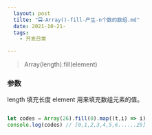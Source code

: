 ```yaml
---
  layout: post
  tilte: "🚍-Array()-fill-产生-n个数的数组.md"
  date: 2021-10-21-
  tags: 
    - 开发日常

---
```


> Array(length).fill(element) 

### 参数
length 填充长度
element   用来填充数组元素的值。
 ```js

 let codes = Array(26).fill(0).map((t,i) => i)
console.log(codes) // [0,1,2,3,4,5,6......25]

```
